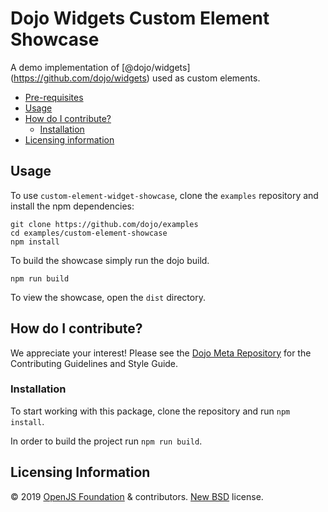Dojo Widgets Custom Element Showcase
====================================

A demo implementation of <span class="citation" data-cites="dojo/widgets">\[@dojo/widgets\]</span>(https://github.com/dojo/widgets) used as custom elements.

-   [Pre-requisites](#pre-requisites)
-   [Usage](#usage)
-   [How do I contribute?](#how-do-i-contribute)
    -   [Installation](#installation)
-   [Licensing information](#licensing-information)

Usage
-----

To use `custom-element-widget-showcase`, clone the `examples` repository and install the npm dependencies:

    git clone https://github.com/dojo/examples
    cd examples/custom-element-showcase
    npm install

To build the showcase simply run the dojo build.

    npm run build

To view the showcase, open the `dist` directory.

How do I contribute?
--------------------

We appreciate your interest! Please see the [Dojo Meta Repository](https://github.com/dojo/meta#readme) for the Contributing Guidelines and Style Guide.

### Installation

To start working with this package, clone the repository and run `npm install`.

In order to build the project run `npm run build`.

Licensing Information
---------------------

© 2019 [OpenJS Foundation](https://openjsf.org) & contributors. [New BSD](http://opensource.org/licenses/BSD-3-Clause) license.
